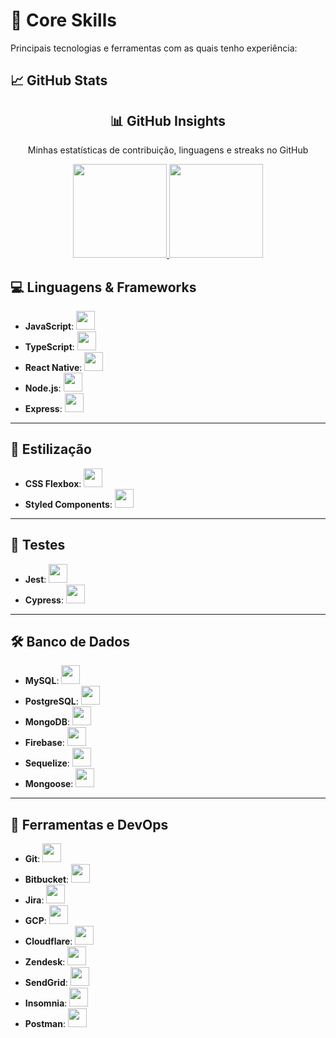 # 🚀 Core Skills

Principais tecnologias e ferramentas com as quais tenho experiência:

## 📈 GitHub Stats

<div align="center">

  <h2>📊 GitHub Insights</h2>
  <p>Minhas estatísticas de contribuição, linguagens e streaks no GitHub</p>

  <a href="https://github.com/rn-prdsj">
    <img src="https://github-readme-stats.vercel.app/api?username=rn-prdsj&show_icons=true&theme=transparent&hide_border=true&include_all_commits=true&count_private=true&hide_title=true" height="150" />
  </a>

  <a href="https://github.com/rn-prdsj">
    <img src="https://github-readme-stats.vercel.app/api/top-langs/?username=rn-prdsj&layout=compact&hide_border=true&theme=transparent&border_radius=10&hide_title=true" height="150" />
  </a>
</div>

## 💻 Linguagens & Frameworks

- **JavaScript**: <img src="https://cdn.jsdelivr.net/gh/devicons/devicon/icons/javascript/javascript-original.svg" height="30"/>
- **TypeScript**: <img src="https://cdn.jsdelivr.net/gh/devicons/devicon/icons/typescript/typescript-original.svg" height="30"/>
- **React Native**: <img src="https://cdn.jsdelivr.net/gh/devicons/devicon/icons/react/react-original.svg" height="30"/>
- **Node.js**: <img src="https://cdn.jsdelivr.net/gh/devicons/devicon/icons/nodejs/nodejs-original.svg" height="30"/>
- **Express**: <img src="https://cdn.jsdelivr.net/gh/devicons/devicon/icons/express/express-original.svg" height="30"/>

---

## 🎨 Estilização

- **CSS Flexbox**: <img src="https://cdn.jsdelivr.net/gh/devicons/devicon/icons/css3/css3-original.svg" height="30"/>
- **Styled Components**: <img src="https://raw.githubusercontent.com/styled-components/brand/master/styled-components.png" height="30"/>

---

## 🧪 Testes

- **Jest**: <img src="https://cdn.jsdelivr.net/gh/devicons/devicon/icons/jest/jest-plain.svg" height="30"/>
- **Cypress**: <img src="https://avatars.githubusercontent.com/u/8908513?s=200&v=4" height="30"/>

---

## 🛠️ Banco de Dados

- **MySQL**: <img src="https://cdn.jsdelivr.net/gh/devicons/devicon/icons/mysql/mysql-original.svg" height="30"/>
- **PostgreSQL**: <img src="https://cdn.jsdelivr.net/gh/devicons/devicon/icons/postgresql/postgresql-original.svg" height="30"/>
- **MongoDB**: <img src="https://cdn.jsdelivr.net/gh/devicons/devicon/icons/mongodb/mongodb-original.svg" height="30"/>
- **Firebase**: <img src="https://cdn.jsdelivr.net/gh/devicons/devicon/icons/firebase/firebase-plain.svg" height="30"/>
- **Sequelize**: <img src="https://cdn.jsdelivr.net/gh/devicons/devicon/icons/sequelize/sequelize-original.svg" height="30"/>
- **Mongoose**: <img src="https://avatars.githubusercontent.com/u/7552965?s=200&v=4" height="30"/>

---

## 🔧 Ferramentas e DevOps

- **Git**: <img src="https://cdn.jsdelivr.net/gh/devicons/devicon/icons/git/git-original.svg" height="30"/>
- **Bitbucket**: <img src="https://cdn.jsdelivr.net/gh/devicons/devicon/icons/bitbucket/bitbucket-original.svg" height="30"/>
- **Jira**: <img src="https://cdn.jsdelivr.net/gh/devicons/devicon/icons/jira/jira-original.svg" height="30"/>
- **GCP**: <img src="https://cdn.jsdelivr.net/gh/devicons/devicon/icons/googlecloud/googlecloud-original.svg" height="30"/>
- **Cloudflare**: <img src="https://www.vectorlogo.zone/logos/cloudflare/cloudflare-icon.svg" height="30"/>
- **Zendesk**: <img src="https://cdn.simpleicons.org/zendesk/03363D" height="30"/>
- **SendGrid**: <img src="https://www.vectorlogo.zone/logos/sendgrid/sendgrid-icon.svg" height="30"/>
- **Insomnia**: <img src="https://cdn.jsdelivr.net/gh/devicons/devicon/icons/insomnia/insomnia-original.svg" height="30"/>
- **Postman**: <img src="https://www.vectorlogo.zone/logos/getpostman/getpostman-icon.svg" height="30"/>
